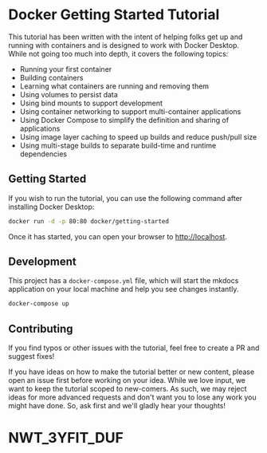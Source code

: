# Docker Getting Started Tutorial

This tutorial has been written with the intent of helping folks get up and running
with containers and is designed to work with Docker Desktop. While not going too much 
into depth, it covers the following topics:

- Running your first container
- Building containers
- Learning what containers are running and removing them
- Using volumes to persist data
- Using bind mounts to support development
- Using container networking to support multi-container applications
- Using Docker Compose to simplify the definition and sharing of applications
- Using image layer caching to speed up builds and reduce push/pull size
- Using multi-stage builds to separate build-time and runtime dependencies

## Getting Started

If you wish to run the tutorial, you can use the following command after installing Docker Desktop:

```bash
docker run -d -p 80:80 docker/getting-started
```

Once it has started, you can open your browser to [http://localhost](http://localhost).

## Development

This project has a `docker-compose.yml` file, which will start the mkdocs application on your
local machine and help you see changes instantly.

```bash
docker-compose up
```

## Contributing

If you find typos or other issues with the tutorial, feel free to create a PR and suggest fixes!

If you have ideas on how to make the tutorial better or new content, please open an issue first before working on your idea. While we love input, we want to keep the tutorial  scoped to new-comers.
As such, we may reject ideas for more advanced requests and don't want you to lose any work you might
have done. So, ask first and we'll gladly hear your thoughts!
# NWT_3YFIT_DUF
